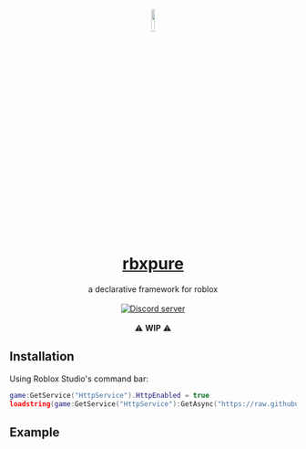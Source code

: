 <div align="center"><img width=10% src="https://cdn.discordapp.com/icons/412448235890802710/545ae525fbcdab5b5386e73021c3c598.png?size=512"></div>
<h1 align="center"><a href="foo.com">rbxpure</a></h1>
<div align="center">a declarative framework for roblox</div>
<br>
<div align="center">
	<a href="https://discord.gg/kP7U9Mj"><img src="https://discordapp.com/api/guilds/476080952636997633/embed.png" alt="Discord server" /></a>
</div>
<div>&nbsp;</div>
<div align="center">⚠️ <b>WIP</b> ⚠️</div>

## Installation
Using Roblox Studio's command bar:
```lua
game:GetService("HttpService").HttpEnabled = true
loadstring(game:GetService("HttpService"):GetAsync("https://raw.githubusercontent.com/ilvfie/rbxpure/master/install.lua"))()
```
## Example